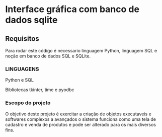 <h1>Interface gráfica com banco de dados sqlite</h1>

<h2> Requisitos </h2>
 
<p> Para rodar este código é necessario linguagem Python, linguagem SQL e noção em banco de dados SQL e SQLite.</p>

<H3>LINGUAGENS</H3>

<P>Python e SQL</P>
<P>Bibliotecas tkinter, time e pyodbc</P>

<h3>Escopo do projeto</h3>

<p>O objetivo deste projeto é exercitar a criação de objetos executaveis e softwares complexos a avançados o sistema funciona como uma tela de cadastro e venda de produtos e pode ser alterado para os mais diversos fins.</p>


